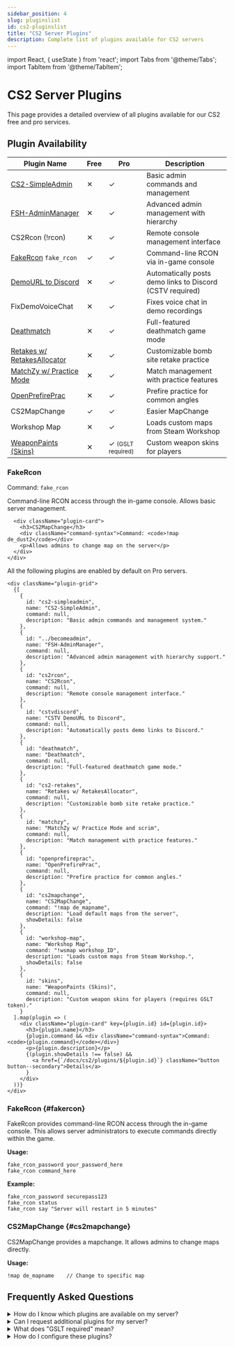 ```yaml
---
sidebar_position: 4
slug: pluginslist
id: cs2-pluginslist
title: "CS2 Server Plugins"
description: Complete list of plugins available for CS2 servers
---
```


import React, { useState } from 'react';
import Tabs from '@theme/Tabs';
import TabItem from '@theme/TabItem';

# CS2 Server Plugins

This page provides a detailed overview of all plugins available for our CS2 free and pro services.

## Plugin Availability

<Tabs>
  <TabItem value="comparison" label="Free vs Pro Comparison" default>
    <div className="plugin-table-container">
      <table className="plugin-table">
        <thead>
          <tr>
            <th>Plugin Name</th>
            <th>Free</th>
            <th>Pro</th>
            <th>Description</th>
          </tr>
        </thead>
        <tbody>
          <tr>
            <td><a href="plugins/cs2-simpleadmin">CS2-SimpleAdmin</a></td>
            <td className="centered"><span className="no-icon">✕</span></td>
            <td className="centered"><span className="yes-icon">✓</span></td>
            <td>Basic admin commands and management</td>
          </tr>
          <tr>
            <td><a href="becomeadmin">FSH-AdminManager</a></td>
            <td className="centered"><span className="no-icon">✕</span></td>
            <td className="centered"><span className="yes-icon">✓</span></td>
            <td>Advanced admin management with hierarchy</td>
          </tr>
          <tr>
            <td>CS2Rcon (!rcon)</td>
            <td className="centered"><span className="no-icon">✕</span></td>
            <td className="centered"><span className="yes-icon">✓</span></td>
            <td>Remote console management interface</td>
          </tr>
          <tr className="highlight-row">
            <td><a href="#fakercon">FakeRcon</a> <code>fake_rcon</code></td>
            <td className="centered"><span className="yes-icon">✓</span></td>
            <td className="centered"><span className="yes-icon">✓</span></td>
            <td>Command-line RCON via in-game console</td>
          </tr>
          <tr>
            <td><a href="plugins/cstvdiscord">DemoURL to Discord</a></td>
            <td className="centered"><span className="no-icon">✕</span></td>
            <td className="centered"><span className="yes-icon">✓</span></td>
            <td>Automatically posts demo links to Discord (CSTV required)</td>
          </tr>
          <tr>
            <td>FixDemoVoiceChat</td>
            <td className="centered"><span className="no-icon">✕</span></td>
            <td className="centered"><span className="yes-icon">✓</span></td>
            <td>Fixes voice chat in demo recordings</td>
          </tr>
          <tr>
            <td><a href="plugins/deathmatch">Deathmatch</a></td>
            <td className="centered"><span className="no-icon">✕</span></td>
            <td className="centered"><span className="yes-icon">✓</span></td>
            <td>Full-featured deathmatch game mode</td>
          </tr>
          <tr>
            <td><a href="plugins/cs2-retakes">Retakes w/ RetakesAllocator</a></td>
            <td className="centered"><span className="no-icon">✕</span></td>
            <td className="centered"><span className="yes-icon">✓</span></td>
            <td>Customizable bomb site retake practice</td>
          </tr>
          <tr>
            <td><a href="plugins/matchzy">MatchZy w/ Practice Mode</a></td>
            <td className="centered"><span className="no-icon">✕</span></td>
            <td className="centered"><span className="yes-icon">✓</span></td>
            <td>Match management with practice features</td>
          </tr>
          <tr>
            <td><a href="plugins/openprefireprac">OpenPrefirePrac</a></td>
            <td className="centered"><span className="no-icon">✕</span></td>
            <td className="centered"><span className="yes-icon">✓</span></td>
            <td>Prefire practice for common angles</td>
          </tr>
          <tr>
            <td>CS2MapChange</td>
            <td className="centered"><span className="yes-icon">✓</span></td>
            <td className="centered"><span className="yes-icon">✓</span></td>
            <td>Easier MapChange</td>
          </tr>
          <tr>
            <td>Workshop Map</td>
            <td className="centered"><span className="no-icon">✕</span></td>
            <td className="centered"><span className="yes-icon">✓</span></td>
            <td>Loads custom maps from Steam Workshop</td>
          </tr>
          <tr>
            <td><a href="plugins/skins">WeaponPaints (Skins)</a></td>
            <td className="centered"><span className="no-icon">✕</span></td>
            <td className="centered"><span className="yes-icon">✓</span> <small className="special-note">(GSLT required)</small></td>
            <td>Custom weapon skins for players</td>
          </tr>
        </tbody>
      </table>
    </div>
  </TabItem>
  <TabItem value="free" label="Free Server Plugins">
    <div className="free-plugins">
      <div className="plugin-card">
        <h3>FakeRcon</h3>
        <div className="command-syntax">Command: <code>fake_rcon</code></div>
        <p>Command-line RCON access through the in-game console. Allows basic server management.</p>
      </div>
      
      <div className="plugin-card">
        <h3>CS2MapChange</h3>
        <div className="command-syntax">Command: <code>!map de_dust2</code></div>
        <p>Allows admins to change map on the server</p>
      </div>
    </div>
  </TabItem>
  <TabItem value="pro" label="Pro Server Plugins">
    <p>All the following plugins are enabled by default on Pro servers.</p>
    
    <div className="plugin-grid">
      {[
        {
          id: "cs2-simpleadmin",
          name: "CS2-SimpleAdmin",
          command: null,
          description: "Basic admin commands and management system."
        },
        {
          id: "../becomeadmin",
          name: "FSH-AdminManager",
          command: null,
          description: "Advanced admin management with hierarchy support."
        },
        {
          id: "cs2rcon",
          name: "CS2Rcon",
          command: null,
          description: "Remote console management interface."
        },
        {
          id: "cstvdiscord", 
          name: "CSTV DemoURL to Discord",
          command: null,
          description: "Automatically posts demo links to Discord."
        },
        {
          id: "deathmatch",
          name: "Deathmatch",
          command: null,
          description: "Full-featured deathmatch game mode."
        },
        {
          id: "cs2-retakes",
          name: "Retakes w/ RetakesAllocator",
          command: null,
          description: "Customizable bomb site retake practice."
        },
        {
          id: "matchzy",
          name: "MatchZy w/ Practice Mode and scrim",
          command: null,
          description: "Match management with practice features."
        },
        {
          id: "openprefireprac",
          name: "OpenPrefirePrac",
          command: null,
          description: "Prefire practice for common angles."
        },
        {
          id: "cs2mapchange",
          name: "CS2MapChange",
          command: "!map de_mapname",
          description: "Load default maps from the server",
          showDetails: false
        },
        {
          id: "workshop-map",
          name: "Workshop Map",
          command: "!wsmap workshop_ID",
          description: "Loads custom maps from Steam Workshop.",
          showDetails: false
        },
        {
          id: "skins",
          name: "WeaponPaints (Skins)",
          command: null,
          description: "Custom weapon skins for players (requires GSLT token)."
        }
      ].map(plugin => (
        <div className="plugin-card" key={plugin.id} id={plugin.id}>
          <h3>{plugin.name}</h3>
          {plugin.command && <div className="command-syntax">Command: <code>{plugin.command}</code></div>}
          <p>{plugin.description}</p>
          {(plugin.showDetails !== false) &&
            <a href={`/docs/cs2/plugins/${plugin.id}`} className="button button--secondary">Details</a>
          }
        </div>
      ))}
    </div>
  </TabItem>
</Tabs>

### FakeRcon {#fakercon}

FakeRcon provides command-line RCON access through the in-game console. This allows server administrators to execute commands directly within the game.

**Usage:**
```
fake_rcon_password your_password_here
fake_rcon command_here
```

**Example:**
```
fake_rcon_password securepass123
fake_rcon status
fake_rcon say "Server will restart in 5 minutes"
```

### CS2MapChange {#cs2mapchange}

CS2MapChange provides a mapchange. It allows admins to change maps directly.

**Usage:**
```
!map de_mapname    // Change to specific map
```

## Frequently Asked Questions

<div className="faq-container">
  <details>
    <summary>How do I know which plugins are available on my server?</summary>
    <p>You can check the plugin availability using the command <code>fake_rcon css_plugins list</code> in your game console after authenticating with RCON.</p>
  </details>
  
  <details>
    <summary>Can I request additional plugins for my server?</summary>
    <p>Pro server customers can request additional plugins through the support panel. Free server users are limited to the plugins listed in the "Free" column above.</p>
  </details>
  
  <details>
    <summary>What does "GSLT required" mean?</summary>
    <p>GSLT (Game Server Login Token) is required for certain plugins like WeaponPaints. This token links your server to a Steam account. Pro users can set up a GSLT through the control panel.</p>
  </details>
  
  <details>
    <summary>How do I configure these plugins?</summary>
    <p>Pro server users can configure plugins through the FTP (available on request) or by using RCON commands. Configuration options vary by plugin.</p>
  </details>
</div>

<style>
{`
  .plugin-table-container {
    overflow-x: auto;
    margin-bottom: 2rem;
  }
  
  .plugin-table {
    width: 100%;
    border-collapse: collapse;
  }
  
  .plugin-table th {
    background-color: #2a2a2a;
    color: white;
    padding: 12px;
    text-align: left;
  }
  
  .plugin-table td {
    padding: 10px 12px;
    border-bottom: 1px solid #3a3a3a;
  }
  
  .centered {
    text-align: center;
  }
  
  .yes-icon {
    color: #4CAF50;
    font-weight: bold;
  }
  
  .no-icon {
    color: #f44336;
    font-weight: bold;
  }
  
  .highlight-row {
    background-color: rgba(77, 208, 225, 0.08);
  }
  
  .special-note {
    color: #ff9800;
    font-style: italic;
  }
  
  .plugin-grid {
    display: grid;
    grid-template-columns: repeat(auto-fill, minmax(300px, 1fr));
    gap: 20px;
    margin-top: 20px;
  }
  
  .plugin-card {
    background-color: #2a2a2a;
    border-radius: 8px;
    padding: 16px;
    border: 1px solid #3a3a3a;
    height: 100%;
    display: flex;
    flex-direction: column;
  }
  
  .plugin-card h3 {
    margin-top: 0;
    border-bottom: 1px solid #3a3a3a;
    padding-bottom: 10px;
  }
  
  .plugin-card p {
    flex-grow: 1;
    margin-bottom: 15px;
  }
  
  .command-syntax {
    font-family: monospace;
    background-color: #333;
    padding: 8px;
    border-radius: 4px;
    margin-bottom: 10px;
  }
  
  .free-plugins {
    display: grid;
    grid-template-columns: repeat(auto-fill, minmax(300px, 1fr));
    gap: 20px;
  }
  
  .faq-container details {
    background-color: #2a2a2a;
    border: 1px solid #3a3a3a;
    border-radius: 8px;
    padding: 0;
    margin-bottom: 10px;
    --docusaurus-details-summary-arrow-size: 0;
    --docusaurus-details-summary-arrow: none;
  }
  
  .faq-container summary {
    padding: 15px;
    cursor: pointer;
    font-weight: bold;
    list-style: none;
  }
  
  .faq-container details p {
    padding: 0 15px 15px;
    margin: 0;
  }

  /* Light mode overrides */
  html[data-theme='light'] .plugin-table th {
    background-color: #f0f0f0;
    color: #333;
  }
  
  html[data-theme='light'] .plugin-table td {
    border-bottom: 1px solid #ddd;
  }
  
  html[data-theme='light'] .highlight-row {
    background-color: rgba(0, 120, 215, 0.05);
  }
  
  html[data-theme='light'] .plugin-card {
    background-color: #f8f8f8;
    border: 1px solid #ddd;
  }
  
  html[data-theme='light'] .plugin-card h3 {
    border-bottom: 1px solid #ddd;
  }
  
  html[data-theme='light'] .command-syntax {
    background-color: #f0f0f0;
  }
  
  html[data-theme='light'] .faq-container details {
    background-color: #f8f8f8;
    border: 1px solid #ddd;
  }
`}
</style>
